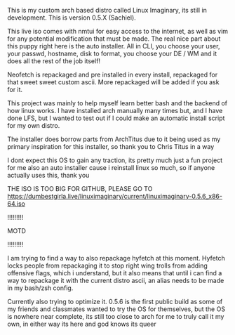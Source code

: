 This is my custom arch based distro called Linux Imaginary, its still in development. This is version 0.5.X (Sachiel).



This live iso comes with nmtui for easy access to the internet, as well as vim for any potential modification that must be made.
The real nice part about this puppy right here is the auto installer. All in CLI, you choose your user, your passwd, hostname, disk to format, you choose your DE / WM and it does all the rest of the job itself!



Neofetch is repackaged and pre installed in every install, repackaged for that sweet sweet custom ascii. More repackaged will be added if you ask for it.



This project was mainly to help myself learn better bash and the backend of how linux works. I have installed arch manually many times but, and I have done LFS, but I wanted to test out if I could make an automatic install script for my own distro.

The installer does borrow parts from ArchTitus due to it being used as my primary inspiration for this installer, so thank you to Chris Titus in a way

I dont expect this OS to gain any traction, its pretty much just a fun project for me also an auto installer cause i reinstall linux so much, so if anyone actually uses this, thank you

THE ISO IS TOO BIG FOR GITHUB, PLEASE GO TO <https://dumbestgirla.live/linuximaginary/current/linuximaginary-0.5.6_x86-64.iso>



!!!!!!!!!

  MOTD
  
!!!!!!!!!


I am trying to find a way to also repackage hyfetch at this moment. Hyfetch locks people from repackaging it to stop right wing trolls from adding offensive flags, which i understand, but it also means that until i can find a way to repackage it with the current distro ascii, an alias needs to be made in my bash/zsh config.

Currently also trying to optimize it. 0.5.6 is the first public build as some of my friends and classmates wanted to try the OS for themselves, but the OS is nowhere near complete, its still too close to arch for me to truly call it my own, in either way its here and god knows its queer
